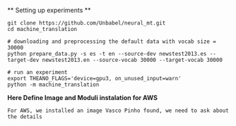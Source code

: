 ** Setting up experiments **

```
git clone https://github.com/Unbabel/neural_mt.git
cd machine_translation

# downloading and preprocessing the default data with vocab size = 30000
python prepare_data.py -s es -t en --source-dev newstest2013.es --target-dev newstest2013.en --source-vocab 30000 --target-vocab 30000

# run an experiment
export THEANO_FLAGS='device=gpu3, on_unused_input=warn'
python -m machine_translation
```


**Here Define Image and Moduli instalation for AWS**

    For AWS, we installed an image Vasco Pinho found, we need to ask about the details

